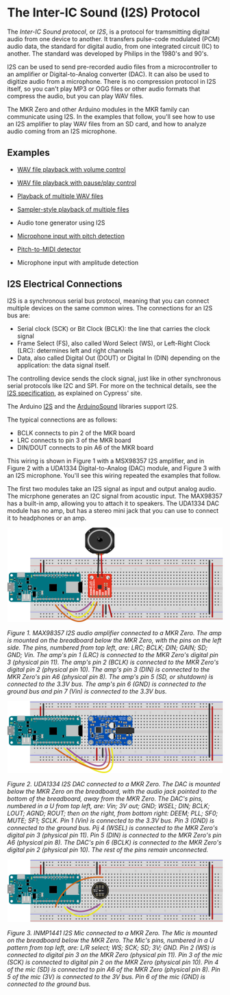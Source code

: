 # The Inter-IC Sound (I2S) Protocol 

The *Inter-IC Sound protocol*, or *I2S*, is a protocol for tramsmitting digital audio from one device to another. It transfers pulse-code modulated (PCM) audio data, the standard for digital audio, from one integrated circuit (IC) to another. The standard was developed by Philips in the 1980's and 90's. 

I2S can be used to send pre-recorded audio files from a microcontroller to an amplifier or Digital-to-Analog converter (DAC). It can also be used to digitize audio from a microphone. There is no compression protocol in I2S itself, so you can't play MP3 or OGG files or other audio formats that compress the audio, but you can play WAV files. 

The MKR Zero and other Arduino modules in the MKR family can communicate using I2S. In the examples that follow, you'll see how to use an I2S amplifier to play WAV files from an SD card, and how to analyze audio coming from an I2S microphone.  

## Examples

* [WAV file playback with volume control](https://github.com/tigoe/SoundExamples/tree/master/ArduinoSound_Examples/WaveVolumeControl)
* [WAV file playback with pause/play control](https://github.com/tigoe/SoundExamples/tree/master/ArduinoSound_Examples/WavePlayPause)
* [Playback of multiple WAV files](https://github.com/tigoe/SoundExamples/tree/master/ArduinoSound_Examples/WavePlaybackMultipleFiles)
* [Sampler-style playback of multiple files](https://github.com/tigoe/SoundExamples/tree/master/ArduinoSound_Examples/WaveSamplePlayer)
* Audio tone generator using I2S
* [Microphone input with pitch detection](https://github.com/tigoe/SoundExamples/tree/master/ArduinoSound_Examples/PitchDetector)
* [Pitch-to-MIDI detector](https://github.com/tigoe/SoundExamples/tree/master/ArduinoSound_Examples/PitchToMidi)

* Microphone input with amplitude detection

## I2S Electrical Connections 

I2S is a synchronous serial bus protocol, meaning that you can connect multiple devices on the same common wires. The connections for an I2S bus are:

* Serial clock (SCK) or Bit Clock (BCLK): the line that carries the clock signal
* Frame Select (FS), also called Word Select (WS), or Left-Right Clock (LRC): determines left and right channels
* Data, also called Digital Out (DOUT) or Digital In (DIN) depending on the application: the data signal itself.

The controlling device sends the clock signal, just like in other synchronous serial protocols like I2C and SPI. For more on the technical details, see the [I2S specification](https://www.cypress.com/file/133906/download), as explained on Cypress' site. 

The Arduino [I2S](https://www.arduino.cc/en/Reference/I2S)  and the [ArduinoSound](https://www.arduino.cc/en/Reference/ArduinoSound) libraries support I2S. 

The typical connections are as follows:

* BCLK connects to pin 2 of the MKR board
* LRC connects to pin 3 of the MKR board
* DIN/DOUT connects to pin A6 of the MKR board

This wiring is shown in Figure 1 with a MSX98357 I2S amplifier, and in Figure 2 with a UDA1334 Digital-to-Analog (DAC) module, and Figure 3 with an I2S microphone. You'll see this wiring repeated the examples that follow.

The first two modules take an I2S signal as input and output analog audio. The micrphone generates an I2C signal from acoustic input. The MAX98357 has a built-in amp, allowing you to attach it to speakers. The UDA1334 DAC module has no amp, but has a stereo mini jack that you can use to connect it to headphones or an amp. 

![Figure 1. MAX98357 I2S audio amplifier connected to a MKR Zero.](img/I2S_amp_circuit_MAX98357_simple_bb.png)

*Figure 1. MAX98357 I2S audio amplifier connected to a MKR Zero. The amp is mounted on the breadboard below the MKR Zero, with the pins on the left side. The pins, numbered from top left, are: LRC; BCLK; DIN; GAIN; SD; GND; Vin.  The amp's pin 1 (LRC) is connected to the MKR Zero's digital pin 3 (physical pin 11). The amp's pin 2 (BCLK) is connected to the MKR Zero's digital pin 2 (physical pin 10). The amp's pin 3 (DIN) is connected to the MKR Zero's pin A6 (physical pin 8). The amp's pin 5 (SD, or shutdown) is connected to the 3.3V bus. The amp's pin 6 (GND) is connected to the ground bus and pin 7 (Vin) is connected to the 3.3V  bus.*

![Figure 2. UDA1334 I2S DAC connected to a MKR Zero.](img/I2S_amp_circuit_simple_bb.png)

*Figure 2. UDA1334 I2S DAC connected to a MKR Zero. The DAC is mounted below the MKR Zero on the breadboard, with the audio jack pointed to the bottom of the breadboard, away from the MKR Zero. The DAC's pins, numbered in a U from top left, are: Vin; 3V out; GND; WSEL; DIN; BCLK; LOUT; AGND; ROUT; then on the right, from bottom right: DEEM; PLL; SF0; MUTE; SF1; SCLK. Pin 1 (Vin) is connected to  the 3.3V  bus. Pin 3 (GND) is connected to the ground bus. Pij 4 (WSEL) is connected to the MKR Zero's digital pin 3 (physical pin 11). Pin 5 (DIN) is connected to the MKR Zero's pin A6 (physical pin 8). The DAC's pin 6 (BCLK) is connected to the MKR Zero's digital pin 2 (physical pin 10). The rest of the pins remain unconnected.*

![Figure 3. INMP1441 I2S Mic connected to a MKR Zero.](img/I2S_INMP1441_mic_circuit_simple_bb.png)

*Figure 3. INMP1441 I2S Mic connected to a MKR Zero. The Mic is mounted on the breadboard below the MKR Zero. The Mic's pins, numbered in a U pattern from top left, are: L/R select; WS; SCK; SD; 3V; GND.  Pin 2 (WS) is connected to digital pin 3 on the MKR Zero (physical pin 11). Pin 3 of the mic (SCK) is connected to digital pin 2 on the MKR Zero (physical pin 10). Pin 4 of the mic (SD) is connected to pin A6 of the MKR Zero (physical pin 8). Pin 5 of the mic (3V) is connected to the 3V bus. Pin 6 of the mic (GND) is connected to the ground bus.*

